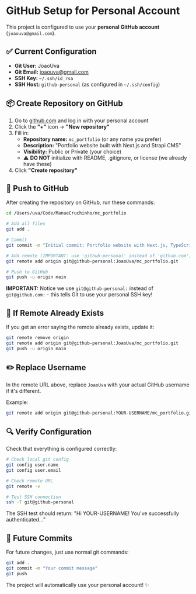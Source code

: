 # GitHub Setup for Personal Account

This project is configured to use your **personal GitHub account** (`joaouva@gmail.com`).

## ✅ Current Configuration

- **Git User:** JoaoUva
- **Git Email:** joaouva@gmail.com
- **SSH Key:** `~/.ssh/id_rsa`
- **SSH Host:** `github-personal` (as configured in `~/.ssh/config`)

## 📦 Create Repository on GitHub

1. Go to [github.com](https://github.com) and log in with your personal account
2. Click the **"+"** icon → **"New repository"**
3. Fill in:
   - **Repository name:** `mc_portfolio` (or any name you prefer)
   - **Description:** "Portfolio website built with Next.js and Strapi CMS"
   - **Visibility:** Public or Private (your choice)
   - ⚠️ **DO NOT** initialize with README, .gitignore, or license (we already have these)
4. Click **"Create repository"**

## 🚀 Push to GitHub

After creating the repository on GitHub, run these commands:

```bash
cd /Users/uva/Code/ManueCruchinho/mc_portfolio

# Add all files
git add .

# Commit
git commit -m "Initial commit: Portfolio website with Next.js, TypeScript, and Tailwind"

# Add remote (IMPORTANT: use 'github-personal' instead of 'github.com')
git remote add origin git@github-personal:JoaoUva/mc_portfolio.git

# Push to GitHub
git push -u origin main
```

**IMPORTANT:** Notice we use `git@github-personal:` instead of `git@github.com:` - this tells Git to use your personal SSH key!

## 🔄 If Remote Already Exists

If you get an error saying the remote already exists, update it:

```bash
git remote remove origin
git remote add origin git@github-personal:JoaoUva/mc_portfolio.git
git push -u origin main
```

## ✏️ Replace Username

In the remote URL above, replace `JoaoUva` with your actual GitHub username if it's different.

Example:
```bash
git remote add origin git@github-personal:YOUR-USERNAME/mc_portfolio.git
```

## 🔍 Verify Configuration

Check that everything is configured correctly:

```bash
# Check local git config
git config user.name
git config user.email

# Check remote URL
git remote -v

# Test SSH connection
ssh -T git@github-personal
```

The SSH test should return: "Hi YOUR-USERNAME! You've successfully authenticated..."

## 📝 Future Commits

For future changes, just use normal git commands:

```bash
git add .
git commit -m "Your commit message"
git push
```

The project will automatically use your personal account! ✨

